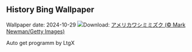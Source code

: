 ## History Bing Wallpaper
Wallpaper date: 2024-10-29
![](https://www.bing.com/th?id=OHR.GreatOwl_JA-JP6299309375_UHD.jpg&w=1000)Download: [アメリカワシミミズク (© Mark Newman/Getty Images)](https://www.bing.com/th?id=OHR.GreatOwl_JA-JP6299309375_UHD.jpg)

Auto get programm by LtgX
